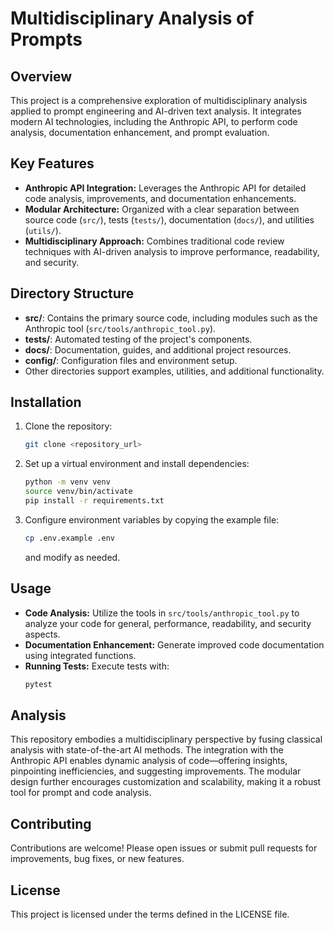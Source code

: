 # Multidisciplinary Analysis of Prompts

## Overview

This project is a comprehensive exploration of multidisciplinary analysis applied to prompt engineering and AI-driven text analysis. It integrates modern AI technologies, including the Anthropic API, to perform code analysis, documentation enhancement, and prompt evaluation.

## Key Features

- **Anthropic API Integration:** Leverages the Anthropic API for detailed code analysis, improvements, and documentation enhancements.
- **Modular Architecture:** Organized with a clear separation between source code (`src/`), tests (`tests/`), documentation (`docs/`), and utilities (`utils/`).
- **Multidisciplinary Approach:** Combines traditional code review techniques with AI-driven analysis to improve performance, readability, and security.

## Directory Structure

- **src/**: Contains the primary source code, including modules such as the Anthropic tool (`src/tools/anthropic_tool.py`).
- **tests/**: Automated testing of the project's components.
- **docs/**: Documentation, guides, and additional project resources.
- **config/**: Configuration files and environment setup.
- Other directories support examples, utilities, and additional functionality.

## Installation

1. Clone the repository:
   ```sh
   git clone <repository_url>
   ```
2. Set up a virtual environment and install dependencies:
   ```sh
   python -m venv venv
   source venv/bin/activate
   pip install -r requirements.txt
   ```
3. Configure environment variables by copying the example file:
   ```sh
   cp .env.example .env
   ```
   and modify as needed.

## Usage

- **Code Analysis:** Utilize the tools in `src/tools/anthropic_tool.py` to analyze your code for general, performance, readability, and security aspects.
- **Documentation Enhancement:** Generate improved code documentation using integrated functions.
- **Running Tests:** Execute tests with:
   ```sh
   pytest
   ```

## Analysis

This repository embodies a multidisciplinary perspective by fusing classical analysis with state-of-the-art AI methods. The integration with the Anthropic API enables dynamic analysis of code—offering insights, pinpointing inefficiencies, and suggesting improvements. The modular design further encourages customization and scalability, making it a robust tool for prompt and code analysis.

## Contributing

Contributions are welcome! Please open issues or submit pull requests for improvements, bug fixes, or new features.

## License

This project is licensed under the terms defined in the LICENSE file.